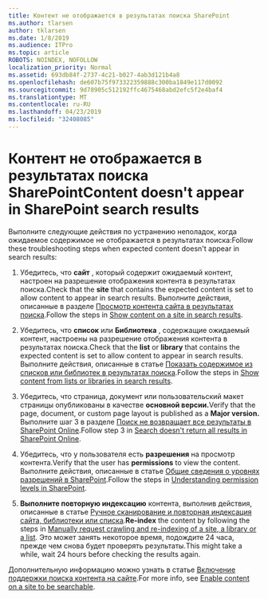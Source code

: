 ```yaml
---
title: Контент не отображается в результатах поиска SharePoint
ms.author: tlarsen
author: tklarsen
ms.date: 1/8/2019
ms.audience: ITPro
ms.topic: article
ROBOTS: NOINDEX, NOFOLLOW
localization_priority: Normal
ms.assetid: 693db84f-2737-4c21-b027-4ab3d121b4a8
ms.openlocfilehash: de607b75f973322359888c300ba1849e117d0092
ms.sourcegitcommit: 9d78905c512192ffc4675468abd2efc5f2e4baf4
ms.translationtype: MT
ms.contentlocale: ru-RU
ms.lasthandoff: 04/23/2019
ms.locfileid: "32408085"
---
```

# <a name="content-doesnt-appear-in-sharepoint-search-results"></a><span data-ttu-id="9c039-102">Контент не отображается в результатах поиска SharePoint</span><span class="sxs-lookup"><span data-stu-id="9c039-102">Content doesn't appear in SharePoint search results</span></span>

<span data-ttu-id="9c039-103">Выполните следующие действия по устранению неполадок, когда ожидаемое содержимое не отображается в результатах поиска:</span><span class="sxs-lookup"><span data-stu-id="9c039-103">Follow these troubleshooting steps when expected content doesn't appear in search results:</span></span>
  
1. <span data-ttu-id="9c039-104">Убедитесь, что **сайт** , который содержит ожидаемый контент, настроен на разрешение отображения контента в результатах поиска.</span><span class="sxs-lookup"><span data-stu-id="9c039-104">Check that the **site** that contains the expected content is set to allow content to appear in search results.</span></span> <span data-ttu-id="9c039-105">Выполните действия, описанные в разделе [Просмотр контента сайта в результатах поиска](https://docs.microsoft.com/sharepoint/make-site-content-searchable#show-content-on-a-site-in-search-results).</span><span class="sxs-lookup"><span data-stu-id="9c039-105">Follow the steps in [Show content on a site in search results](https://docs.microsoft.com/sharepoint/make-site-content-searchable#show-content-on-a-site-in-search-results).</span></span>
    
2. <span data-ttu-id="9c039-106">Убедитесь, что **список** или **Библиотека** , содержащие ожидаемый контент, настроены на разрешение отображения контента в результатах поиска.</span><span class="sxs-lookup"><span data-stu-id="9c039-106">Check that the **list** or **library** that contains the expected content is set to allow content to appear in search results.</span></span> <span data-ttu-id="9c039-107">Выполните действия, описанные в статье [Показать содержимое из списков или библиотек в результатах поиска](https://docs.microsoft.com/sharepoint/make-site-content-searchable#show-content-from-lists-or-libraries-in-search-results).</span><span class="sxs-lookup"><span data-stu-id="9c039-107">Follow the steps in [Show content from lists or libraries in search results](https://docs.microsoft.com/sharepoint/make-site-content-searchable#show-content-from-lists-or-libraries-in-search-results).</span></span> 
    
3. <span data-ttu-id="9c039-108">Убедитесь, что страница, документ или пользовательский макет страницы опубликованы в качестве **основной версии.**</span><span class="sxs-lookup"><span data-stu-id="9c039-108">Verify that the page, document, or custom page layout is published as a **Major version.**</span></span> <span data-ttu-id="9c039-109">Выполните шаг 3 в разделе [Поиск не возвращает все результаты в SharePoint Online](https://go.microsoft.com/fwlink/?linkid=874525).</span><span class="sxs-lookup"><span data-stu-id="9c039-109">Follow step 3 in [Search doesn't return all results in SharePoint Online](https://go.microsoft.com/fwlink/?linkid=874525).</span></span>
    
4. <span data-ttu-id="9c039-110">Убедитесь, что у пользователя есть **разрешения** на просмотр контента.</span><span class="sxs-lookup"><span data-stu-id="9c039-110">Verify that the user has **permissions** to view the content.</span></span> <span data-ttu-id="9c039-111">Выполните действия, описанные в статье [Общие сведения о уровнях разрешений в SharePoint](https://go.microsoft.com/fwlink/?linkid=867071).</span><span class="sxs-lookup"><span data-stu-id="9c039-111">Follow the steps in [Understanding permission levels in SharePoint](https://go.microsoft.com/fwlink/?linkid=867071).</span></span>
    
5. <span data-ttu-id="9c039-112">**Выполните повторную индексацию** контента, выполнив действия, описанные в статье [Ручное сканирование и повторная индексация сайта, библиотеки или списка](https://docs.microsoft.com/sharepoint/crawl-site-content).</span><span class="sxs-lookup"><span data-stu-id="9c039-112">**Re-index** the content by following the steps in [Manually request crawling and re-indexing of a site, a library or a list](https://docs.microsoft.com/sharepoint/crawl-site-content).</span></span> <span data-ttu-id="9c039-113">Это может занять некоторое время, подождите 24 часа, прежде чем снова будет проверять результаты.</span><span class="sxs-lookup"><span data-stu-id="9c039-113">This might take a while, wait 24 hours before checking the results again.</span></span>
    
<span data-ttu-id="9c039-114">Дополнительную информацию можно узнать в статье [Включение поддержки поиска контента на сайте](https://docs.microsoft.com/sharepoint/make-site-content-searchable).</span><span class="sxs-lookup"><span data-stu-id="9c039-114">For more info, see [Enable content on a site to be searchable](https://docs.microsoft.com/sharepoint/make-site-content-searchable).</span></span> 
  

